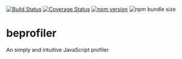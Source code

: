 [![Build Status](https://travis-ci.org/WojciechCendrzak/beprofiler.svg?branch=master)](https://travis-ci.org/WojciechCendrzak/beprofiler)
[![Coverage Status](https://coveralls.io/repos/github/WojciechCendrzak/beprofiler/badge.svg)](https://coveralls.io/github/WojciechCendrzak/beprofiler)
[![npm version](https://badge.fury.io/js/beprofiler.svg)](https://badge.fury.io/js/beprofiler)
![npm bundle size](https://img.shields.io/bundlephobia/min/beprofiler)

# beprofiler

An simply and intuitive JavaScript profiler
